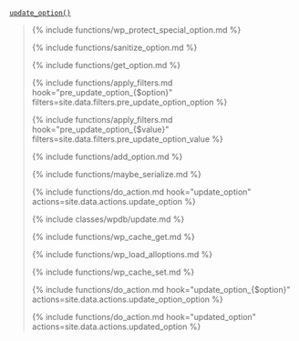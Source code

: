<p><code><a href="https://developer.wordpress.org/reference/functions/update_option/">update_option()</a></code></p>

<blockquote>

{% include functions/wp_protect_special_option.md %}

{% include functions/sanitize_option.md %}

{% include functions/get_option.md %}

{% include functions/apply_filters.md hook="pre_update_option_{$option}" filters=site.data.filters.pre_update_option_option %}

{% include functions/apply_filters.md hook="pre_update_option_{$value}" filters=site.data.filters.pre_update_option_value %}

{% include functions/add_option.md %}

{% include functions/maybe_serialize.md %}

{% include functions/do_action.md hook="update_option" actions=site.data.actions.update_option %}

{% include classes/wpdb/update.md %}

{% include functions/wp_cache_get.md %}

{% include functions/wp_load_alloptions.md %}

{% include functions/wp_cache_set.md %}

{% include functions/do_action.md hook="update_option_{$option}" actions=site.data.actions.update_option_option %}

{% include functions/do_action.md hook="updated_option" actions=site.data.actions.updated_option %}

</blockquote>

